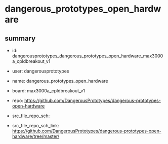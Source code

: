 # dangerous_prototypes_open_hardware
 
## summary 
* id: dangerousprototypes_dangerous_prototypes_open_hardware_max3000a_cpldbreakout_v1
* user: dangerousprototypes
* name: dangerous_prototypes_open_hardware
* board: max3000a_cpldbreakout_v1
* repo: https://github.com/DangerousPrototypes/dangerous-prototypes-open-hardware



* src_file_repo_sch: 
* src_file_repo_sch_link: https://github.com/DangerousPrototypes/dangerous-prototypes-open-hardware/tree/master/




